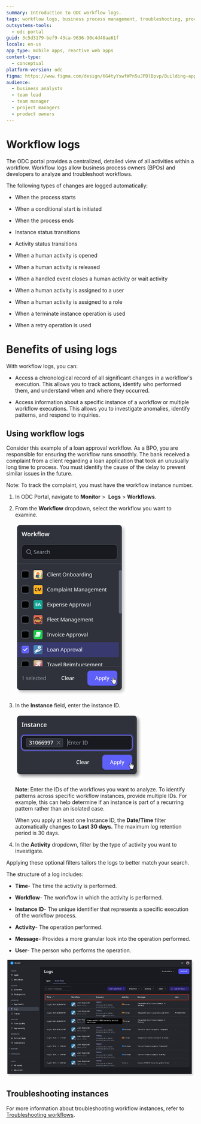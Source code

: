 ```yaml
---
summary: Introduction to ODC workflow logs.
tags: workflow logs, business process management, troubleshooting, process analysis, workflow monitoring
outsystems-tools:
  - odc portal
guid: 3c5d3179-bef9-43ca-9636-90c4d40aa61f
locale: en-us
app_type: mobile apps, reactive web apps
content-type:
  - conceptual
platform-version: odc
figma: https://www.figma.com/design/6G4tyYswfWPn5uJPDlBpvp/Building-apps?m=auto&node-id=6372-10&t=QL4wNRboofdp7zdI-1
audience:
  - business analysts
  - team lead
  - team manager
  - project managers
  - product owners
---
```

# Workflow logs

The ODC portal provides a centralized, detailed view of all activities within a workflow. Workflow logs allow business process owners (BPOs) and developers to analyze and troubleshoot workflows.

The following types of changes are logged automatically:

* When the process starts

* When a conditional start is initiated

* When the process ends

* Instance status transitions

* Activity status transitions

* When a human activity is opened

* When a human activity is released

* When a handled event closes a human activity or wait activity

* When a human activity is assigned to a user

* When a human activity is assigned to a role

* When a terminate instance operation is used

* When a retry operation is used

# Benefits of using logs

With workflow logs, you can:

* Access a chronological record of all significant changes in a workflow's execution. This allows you to track actions, identify who performed them, and understand when and where they occurred.

* Access information about a specific instance of a workflow or multiple workflow executions. This allows you to investigate anomalies, identify patterns, and respond to inquiries.

## Using workflow logs

Consider this example of a loan approval workflow. As a BPO, you are responsible for ensuring the workflow runs smoothly. The bank received a complaint from a client regarding a loan application that took an unusually long time to process. You must identify the cause of the delay to prevent similar issues in the future.

Note: To track the complaint, you must have the workflow instance number.

1. In ODC Portal, navigate to **Monitor** >  **Logs** > **Workflows**.

1. From the **Workflow** dropdown, select the workflow you want to examine.

    ![Dropdown menu in ODC Portal showing various workflow options with 'Loan Approval' selected.](images/select-workflow-pl.png "Workflow Selection Dropdown")

1. In the **Instance** field, enter the instance ID.

    ![Input field in ODC Portal for entering the Instance ID with an example ID entered.](images/instance-id-pl.png "Instance ID Input Field")

    **Note**: Enter the IDs of the workflows you want to analyze. To identify patterns across specific workflow instances, provide multiple IDs. For example, this can help determine if an instance is part of a recurring pattern rather than an isolated case.

    <div class="info" markdown="1">

    When you apply at least one Instance ID, the **Date/Time** filter automatically changes to **Last 30 days.** The maximum log retention period is 30 days.

    </div>

1. In the **Activity** dropdown, filter by the type of activity you want to investigate.

Applying these optional filters tailors the logs to better match your search.

The structure of a log includes:

* **Time**- The time the activity is performed.

* **Workflow**- The workflow in which the activity is performed.

* **Instance ID**- The unique identifier that represents a specific execution of the workflow process.

* **Activity**- The operation performed.

* **Message**- Provides a more granular look into the operation performed.

* **User**- The person who performs the operation.

![Log entries in ODC Portal showing details such as time, workflow, instance ID, activity, message, and user.](images/log-pl.png "Workflow Logs")

## Troubleshooting instances

For more information about troubleshooting workflow instances, refer to [Troubleshooting workflows](./troubleshooting-workflows.md).
